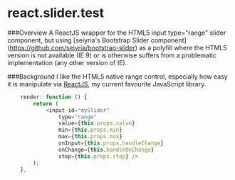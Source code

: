 # react.slider.test

###Overview
A ReactJS wrapper for the HTML5 input type="range" slider component, but using [seiyria's Bootstrap Slider component] (https://github.com/seiyria/bootstrap-slider) as a polyfill where the HTML5 version is not available (IE 9) or is otherwise suffers from a problematic implementation (any other version of IE).


###Background
I like the HTML5 native range control, especially how easy it is manipulate via [ReactJS](http://facebook.github.io/react/), my current favourite JavaScript library.

```JavaScript
    render: function () {
        return (
            <input id="mySlider"
                type="range"
                value={this.props.value}
                min={this.props.min}
                max={this.props.max}
                onInput={this.props.handleChange}
                onChange={this.handleOnChange}
                step={this.props.step} />
        );
    },
```